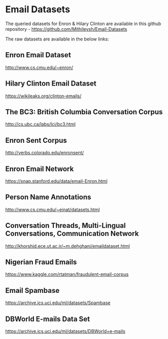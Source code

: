 # Email Datasets
The queried datasets for Enron & Hilary Clinton are available in this github repository - https://github.com/Mithileysh/Email-Datasets

The raw datasets are available in the below links:

## Enron Email Dataset
http://www.cs.cmu.edu/~enron/

## Hilary Clinton Email Dataset
https://wikileaks.org/clinton-emails/

## The BC3: British Columbia Conversation Corpus
http://cs.ubc.ca/labs/lci/bc3.html

## Enron Sent Corpus
http://verbs.colorado.edu/enronsent/

## Enron Email Network
https://snap.stanford.edu/data/email-Enron.html

## Person Name Annotations
http://www.cs.cmu.edu/~einat/datasets.html

## Conversation Threads, Multi-Lingual Conversations, Communication Network
http://khorshid.ece.ut.ac.ir/~m.dehghani/emaildataset.html

## Nigerian Fraud Emails
https://www.kaggle.com/rtatman/fraudulent-email-corpus

## Email Spambase 
https://archive.ics.uci.edu/ml/datasets/Spambase

## DBWorld E-mails Data Set
https://archive.ics.uci.edu/ml/datasets/DBWorld+e-mails
